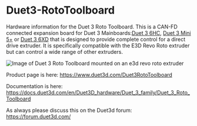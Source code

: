 # Duet3-RotoToolboard
Hardware information for the Duet 3 Roto Toolboard. This is a CAN-FD connected expansion board for Duet 3 Mainboards:[Duet 3 6HC](https://www.duet3d.com/Duet3Mainboard6HC), [Duet 3 Mini 5+](https://www.duet3d.com/duet3mini5plus) or [Duet 3 6XD](https://www.duet3d.com/duet3mainboard6xd) that is designed to provide complete control for a direct drive extruder. It is specifically compatible with the E3D Revo Roto extruder but can control a wide range of other extruders.

![Image of Duet 3 Roto Toolboard mounted on an e3d revo roto extruder](https://docs.duet3d.com/duet_boards/duet_3_can_expansion/duet_3_rrtb/rrtb_mounted_s_wb.jpg)

Product page is here: https://www.duet3d.com/Duet3RotoToolboard

Documentation is here: https://docs.duet3d.com/en/Duet3D_hardware/Duet_3_family/Duet_3_Roto_Toolboard

As always please discuss this on the Duet3d forum: https://forum.duet3d.com/
